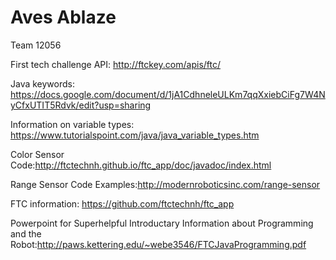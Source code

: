 # Aves Ablaze

Team 12056

First tech challenge API: http://ftckey.com/apis/ftc/

Java keywords: https://docs.google.com/document/d/1jA1CdhneleULKm7qqXxiebCiFg7W4NyCfxUTIT5Rdvk/edit?usp=sharing

Information on variable types: https://www.tutorialspoint.com/java/java_variable_types.htm

Color Sensor Code:http://ftctechnh.github.io/ftc_app/doc/javadoc/index.html

Range Sensor Code Examples:http://modernroboticsinc.com/range-sensor

FTC information: https://github.com/ftctechnh/ftc_app

Powerpoint for Superhelpful Introductary Information about Programming and the Robot:http://paws.kettering.edu/~webe3546/FTCJavaProgramming.pdf
